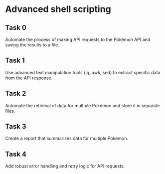 # Advanced shell scripting

## Task 0
Automate the process of making API requests to the Pokémon API and saving the results to a file.

## Task 1
Use advanced text manipulation tools (jq, awk, sed) to extract specific data from the API response.

## Task 2
Automate the retrieval of data for multiple Pokémon and store it in separate files.

## Task 3
Create a report that summarizes data for multiple Pokémon.

## Task 4
Add robust error handling and retry logic for API requests.